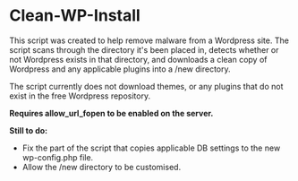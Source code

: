 # Clean-WP-Install

This script was created to help remove malware from a Wordpress site. The script scans through the directory it's been placed in, detects whether or not Wordpress exists in that directory, and downloads a clean copy of Wordpress and any applicable plugins into a /new directory.

The script currently does not download themes, or any plugins that do not exist in the free Wordpress repository.

<b>Requires allow_url_fopen to be enabled on the server.</b>

<b>Still to do:</b>
<ul>
<li>Fix the part of the script that copies applicable DB settings to the new wp-config.php file.</li>
<li>Allow the /new directory to be customised.</li>
</ul>
